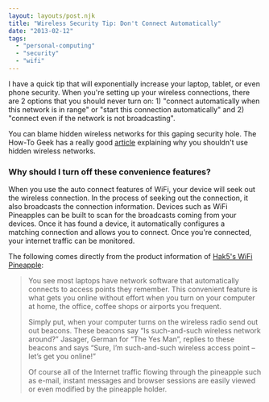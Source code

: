 ```yaml
---
layout: layouts/post.njk
title: "Wireless Security Tip: Don't Connect Automatically"
date: "2013-02-12"  
tags: 
  - "personal-computing"
  - "security"
  - "wifi"
---
```


I have a quick tip that will exponentially increase your laptop, tablet, or even phone security. When you're setting up your wireless connections, there are 2 options that you should never turn on: 1) "connect automatically when this network is in range" or "start this connection automatically" and 2) "connect even if the network is not broadcasting".

You can blame hidden wireless networks for this gaping security hole. The How-To Geek has a really good [article](http://www.howtogeek.com/howto/28653/debunking-myths-is-hiding-your-wireless-ssid-really-more-secure/ "Debunking Myths: Is Hiding Your Wireless SSID Really More Secure?") explaining why you shouldn't use hidden wireless networks.

<h3>Why should I turn off these convenience features?</h3>

When you use the auto connect features of WiFi, your device will seek out the wireless connection. In the process of seeking out the connection, it also broadcasts the connection information. Devices such as WiFi Pineapples can be built to scan for the broadcasts coming from your devices. Once it has found a device, it automatically configures a matching connection and allows you to connect. Once you're connected, your internet traffic can be monitored.

The following comes directly from the product information of [Hak5's WiFi Pineapple](http://hak5.org/store/wifi-pineapple-version-2 "Hak5 Wifi Pineapple"):

> You see most laptops have network software that automatically connects to access points they remember. This convenient feature is what gets you online without effort when you turn on your computer at home, the office, coffee shops or airports you frequent.
> 
> Simply put, when your computer turns on the wireless radio send out out beacons. These beacons say “Is such-and-such wireless network around?” Jasager, German for “The Yes Man”, replies to these beacons and says “Sure, I’m such-and-such wireless access point – let’s get you online!”
> 
> Of course all of the Internet traffic flowing through the pineapple such as e-mail, instant messages and browser sessions are easily viewed or even modified by the pineapple holder.
